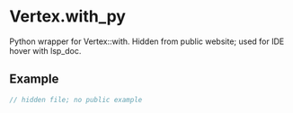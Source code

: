 # Vertex.with_py

Python wrapper for Vertex::with.
Hidden from public website; used for IDE hover with lsp_doc.

## Example

```rust
// hidden file; no public example
```
